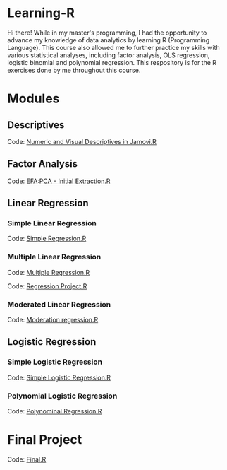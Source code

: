 # Learning-R
Hi there! While in my master's programming, I had the opportunity to advance my knowledge of data analytics by learning R (Programming Language). This course also allowed me to further practice my skills with various statistical analyses, including factor analysis, OLS regression, logistic binomial and polynomial regression. This respository is for the R exercises done by me throughout this course.
# Modules
## Descriptives
Code: [Numeric and Visual Descriptives in Jamovi.R]([url](/sprowten/Learning-R/blob/6910d1f08f0a665166adacb25ca9657920f7b84c/Compute%20New%20Variables%20Using%20Code.R#L1))

## Factor Analysis
Code: [EFA:PCA - Initial Extraction.R]([url](/sprowten/Learning-R/blob/6910d1f08f0a665166adacb25ca9657920f7b84c/EFA:PCA%20-%20Initial%20Extraction.R#L1))

## Linear Regression
### Simple Linear Regression
Code: [Simple Regression.R]([url](/sprowten/Learning-R/blob/6910d1f08f0a665166adacb25ca9657920f7b84c/Simple%20Regression.R#L1))

### Multiple Linear Regression
Code: [Multiple Regression.R]([url](/sprowten/Learning-R/blob/6910d1f08f0a665166adacb25ca9657920f7b84c/Multiple%20Regression.R#L1))

Code: [Regression Project.R]([url](/sprowten/Learning-R/blob/6910d1f08f0a665166adacb25ca9657920f7b84c/Regression%20Project.R#L1))

### Moderated Linear Regression
Code: [Moderation regression.R]([url](/sprowten/Learning-R/blob/6910d1f08f0a665166adacb25ca9657920f7b84c/Moderation%20regression.R#L1))

## Logistic Regression
### Simple Logistic Regression
Code: [Simple Logistic Regression.R]([url](/sprowten/Learning-R/blob/6910d1f08f0a665166adacb25ca9657920f7b84c/Simple%20Logistic%20Regression.R#L1))

### Polynomial Logistic Regression
Code: [Polynominal Regression.R]([url](/sprowten/Learning-R/blob/6910d1f08f0a665166adacb25ca9657920f7b84c/Polynominal%20Regression.R#L1))

# Final Project
Code: [Final.R]([url](/sprowten/Learning-R/blob/6910d1f08f0a665166adacb25ca9657920f7b84c/Final.R#L1))
